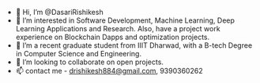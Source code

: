 - 👋 Hi, I’m @DasariRishikesh
- 👀 I’m interested in Software Development, Machine Learning, Deep Learning Applications and Research. Also, have a project work experience on Blockchain Dapps and optimization projects.
- 🌱 I’m a recent graduate student from IIIT Dharwad, with a B-tech Degree in Computer Science and Engineering.
- 💞️ I’m looking to collaborate on open projects.
- 📫 contact me - drishikesh884@gmail.com, 9390360262


<!---
DasariRishikesh/DasariRishikesh is a ✨ special ✨ repository because its `README.md` (this file) appears on your GitHub profile.
You can click the Preview link to take a look at your changes.
--->
